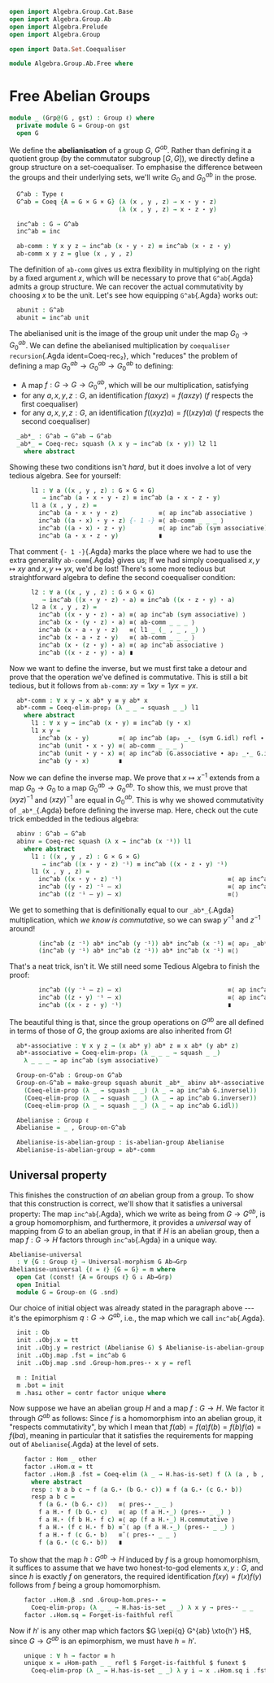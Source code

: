 ```agda
open import Algebra.Group.Cat.Base
open import Algebra.Group.Ab
open import Algebra.Prelude
open import Algebra.Group

open import Data.Set.Coequaliser

module Algebra.Group.Ab.Free where
```

<!--
```agda
private variable
  ℓ : Level
```
-->

# Free Abelian Groups

```agda
module _ (Grp@(G , gst) : Group ℓ) where
  private module G = Group-on gst
  open G
```

We define the **abelianisation** of a group $G$, $G^{ab}$. Rather than
defining it a quotient group (by the commutator subgroup $[G,G]$), we
directly define a group structure on a set-coequaliser. To emphasise the
difference between the groups and their underlying sets, we'll write
$G_0$ and $G^{ab}_0$ in the prose.

```agda
  G^ab : Type ℓ
  G^ab = Coeq {A = G × G × G} (λ (x , y , z) → x ⋆ y ⋆ z)
                              (λ (x , y , z) → x ⋆ z ⋆ y)

  inc^ab : G → G^ab
  inc^ab = inc

  ab-comm : ∀ x y z → inc^ab (x ⋆ y ⋆ z) ≡ inc^ab (x ⋆ z ⋆ y)
  ab-comm x y z = glue (x , y , z)
```

The definition of `ab-comm` gives us extra flexibility in multiplying on
the right by a fixed argument $x$, which will be necessary to prove that
`G^ab`{.Agda} admits a group structure. We can recover the actual
commutativity by choosing $x$ to be the unit. Let's see how equipping
`G^ab`{.Agda} works out:

```agda
  abunit : G^ab
  abunit = inc^ab unit
```

The abelianised unit is the image of the group unit under the map $G_0
\to G^{ab}_0$. We can define the abelianised multiplication by
`coequaliser recursion`{.Agda ident=Coeq-rec₂}, which "reduces" the
problem of defining a map $G^{ab}_0 \to G^{ab}_0 \to G^{ab}_0$ to
defining:

- A map $f : G \to G \to G^{ab}_0$, which will be our multiplication,
satisfying
- for any $a, x, y, z : G$, an identification $f(axyz) = f(axzy)$ ($f$
respects the first coequaliser)
- for any $a, x, y, z : G$, an identification $f((xyz)a) = f((xzy)a)$
($f$ respects the second coequaliser)

```agda
  _ab*_ : G^ab → G^ab → G^ab
  _ab*_ = Coeq-rec₂ squash (λ x y → inc^ab (x ⋆ y)) l2 l1
    where abstract
```

Showing these two conditions isn't _hard_, but it does involve a lot of
very tedious algebra. See for yourself:

```agda
      l1 : ∀ a ((x , y , z) : G × G × G)
         → inc^ab (a ⋆ x ⋆ y ⋆ z) ≡ inc^ab (a ⋆ x ⋆ z ⋆ y)
      l1 a (x , y , z) =
        inc^ab (a ⋆ x ⋆ y ⋆ z)           ≡⟨ ap inc^ab associative ⟩
        inc^ab ((a ⋆ x) ⋆ y ⋆ z) {- 1 -} ≡⟨ ab-comm _ _ _ ⟩
        inc^ab ((a ⋆ x) ⋆ z ⋆ y)         ≡⟨ ap inc^ab (sym associative) ⟩
        inc^ab (a ⋆ x ⋆ z ⋆ y)           ∎
```

That comment `{- 1 -}`{.Agda} marks the place where we had to use the
extra generality `ab-comm`{.Agda} gives us; If we had simply coequalised
$x, y \mapsto xy$ and $x, y \mapsto yx$, we'd be lost! There's some more
tedious but straightforward algebra to define the second coequaliser
condition:

```agda
      l2 : ∀ a ((x , y , z) : G × G × G)
         → inc^ab ((x ⋆ y ⋆ z) ⋆ a) ≡ inc^ab ((x ⋆ z ⋆ y) ⋆ a)
      l2 a (x , y , z) =
        inc^ab ((x ⋆ y ⋆ z) ⋆ a) ≡⟨ ap inc^ab (sym associative) ⟩
        inc^ab (x ⋆ (y ⋆ z) ⋆ a) ≡⟨ ab-comm _ _ _ ⟩
        inc^ab (x ⋆ a ⋆ y ⋆ z)   ≡⟨ l1 _ (_ , _ , _) ⟩
        inc^ab (x ⋆ a ⋆ z ⋆ y)   ≡⟨ ab-comm _ _ _ ⟩
        inc^ab (x ⋆ (z ⋆ y) ⋆ a) ≡⟨ ap inc^ab associative ⟩
        inc^ab ((x ⋆ z ⋆ y) ⋆ a) ∎
```

Now we want to define the inverse, but we must first take a detour and
prove that the operation we've defined is commutative. This is still a
bit tedious, but it follows from `ab-comm`: $xy = 1xy = 1yx = yx$.

```agda
  ab*-comm : ∀ x y → x ab* y ≡ y ab* x
  ab*-comm = Coeq-elim-prop₂ (λ _ _ → squash _ _) l1
    where abstract
      l1 : ∀ x y → inc^ab (x ⋆ y) ≡ inc^ab (y ⋆ x)
      l1 x y =
        inc^ab (x ⋆ y)        ≡⟨ ap inc^ab (ap₂ _⋆_ (sym G.idl) refl ∙ sym G.associative) ⟩
        inc^ab (unit ⋆ x ⋆ y) ≡⟨ ab-comm _ _ _ ⟩
        inc^ab (unit ⋆ y ⋆ x) ≡⟨ ap inc^ab (G.associative ∙ ap₂ _⋆_ G.idl refl) ⟩
        inc^ab (y ⋆ x)        ∎
```

Now we can define the inverse map. We prove that $x \mapsto x^{-1}$
extends from a map $G_0 \to G_0$ to a map $G^{ab}_0 \to G^{ab}_0$. To
show this, we must prove that $(xyz)^{-1}$ and $(xzy)^{-1}$ are equal in
$G^{ab}_0$. This is why we showed commutativity of `_ab*_`{.Agda} before
defining the inverse map. Here, check out the cute trick embedded in the
tedious algebra:

```agda
  abinv : G^ab → G^ab
  abinv = Coeq-rec squash (λ x → inc^ab (x ⁻¹)) l1
    where abstract
      l1 : ((x , y , z) : G × G × G)
         → inc^ab ((x ⋆ y ⋆ z) ⁻¹) ≡ inc^ab ((x ⋆ z ⋆ y) ⁻¹)
      l1 (x , y , z) =
        inc^ab ((x ⋆ y ⋆ z) ⁻¹)                             ≡⟨ ap inc^ab G.inv-comm ⟩
        inc^ab ((y ⋆ z) ⁻¹ — x)                             ≡⟨ ap inc^ab (ap₂ _⋆_ G.inv-comm refl) ⟩
        inc^ab ((z ⁻¹ — y) — x)                             ≡⟨⟩
```

We get to something that is definitionally equal to our `_ab*_`{.Agda}
multiplication, which _we know is commutative_, so we can swap $y^{-1}$
and $z^{-1}$ around!

```agda
        (inc^ab (z ⁻¹) ab* inc^ab (y ⁻¹)) ab* inc^ab (x ⁻¹) ≡⟨ ap₂ _ab*_ (ab*-comm (inc^ab (z ⁻¹)) (inc^ab (y ⁻¹))) (λ i → inc^ab (x ⁻¹)) ⟩
        (inc^ab (y ⁻¹) ab* inc^ab (z ⁻¹)) ab* inc^ab (x ⁻¹) ≡⟨⟩
```

That's a neat trick, isn't it. We still need some Tedious Algebra to
finish the proof:

```agda
        inc^ab ((y ⁻¹ — z) — x)                             ≡⟨ ap inc^ab (ap₂ _⋆_ (sym G.inv-comm) refl ) ⟩
        inc^ab ((z ⋆ y) ⁻¹ — x)                             ≡⟨ ap inc^ab (sym G.inv-comm) ⟩
        inc^ab ((x ⋆ z ⋆ y) ⁻¹)                             ∎
```

The beautiful thing is that, since the group operations on $G^{ab}$ are
all defined in terms of those of $G$, the group axioms are also
inherited from $G$!

```agda
  ab*-associative : ∀ x y z → (x ab* y) ab* z ≡ x ab* (y ab* z)
  ab*-associative = Coeq-elim-prop₃ (λ _ _ _ → squash _ _)
    λ _ _ _ → ap inc^ab (sym associative)

  Group-on-G^ab : Group-on G^ab
  Group-on-G^ab = make-group squash abunit _ab*_ abinv ab*-associative
    (Coeq-elim-prop (λ _ → squash _ _) (λ _ → ap inc^ab G.inversel))
    (Coeq-elim-prop (λ _ → squash _ _) (λ _ → ap inc^ab G.inverser))
    (Coeq-elim-prop (λ _ → squash _ _) (λ _ → ap inc^ab G.idl))

  Abelianise : Group ℓ
  Abelianise = _ , Group-on-G^ab

  Abelianise-is-abelian-group : is-abelian-group Abelianise
  Abelianise-is-abelian-group = ab*-comm
```

## Universal property

This finishes the construction of _an_ abelian group from a group. To
show that this construction is correct, we'll show that it satisfies a
universal property: The map `inc^ab`{.Agda}, which we write as being
from $G \to G^{ab}$, is a group homomorphism, and furthermore, it
provides a _universal_ way of mapping from $G$ to an abelian group, in
that if $H$ is an abelian group, then a map $f : G \to H$ factors
through `inc^ab`{.Agda} in a unique way.

```agda
Abelianise-universal
  : ∀ {G : Group ℓ} → Universal-morphism G Ab→Grp
Abelianise-universal {ℓ = ℓ} {G = G} = m where
  open Cat (const! {A = Groups ℓ} G ↓ Ab→Grp)
  open Initial
  module G = Group-on (G .snd)
```

Our choice of initial object was already stated in the paragraph above
--- it's the epimorphism $q : G \to G^{ab}$, i.e., the map which we
call `inc^ab`{.Agda}.

```agda
  init : Ob
  init .↓Obj.x = tt
  init .↓Obj.y = restrict (Abelianise G) $ Abelianise-is-abelian-group G
  init .↓Obj.map .fst = inc^ab G
  init .↓Obj.map .snd .Group-hom.pres-⋆ x y = refl

  m : Initial
  m .bot = init
  m .has⊥ other = contr factor unique where
```

<!--
```agda
    module other = ↓Obj other
    module H = AbGrp other.y
    open Σ other.map renaming (fst to f ; snd to gh)
    open Group-hom gh
```
-->

Now suppose we have an abelian group $H$ and a map $f : G \to H$. We
factor it through $G^{ab}$ as follows: Since $f$ is a homomorphism into
an abelian group, it "respects commutativity", by which I mean that
$f(ab) = f(a)f(b) = f(b)f(a) = f(ba)$, meaning in particular that it
satisfies the requirements for mapping out of `Abelianise`{.Agda} at the
level of sets.

```agda
    factor : Hom _ other
    factor .↓Hom.α = tt
    factor .↓Hom.β .fst = Coeq-elim (λ _ → H.has-is-set) f (λ (a , b , c) → resp a b c)
      where abstract
      resp : ∀ a b c → f (a G.⋆ (b G.⋆ c)) ≡ f (a G.⋆ (c G.⋆ b))
      resp a b c =
        f (a G.⋆ (b G.⋆ c))   ≡⟨ pres-⋆ _ _ ⟩
        f a H.⋆ f (b G.⋆ c)   ≡⟨ ap (f a H.⋆_) (pres-⋆ _ _) ⟩
        f a H.⋆ (f b H.⋆ f c) ≡⟨ ap (f a H.⋆_) H.commutative ⟩
        f a H.⋆ (f c H.⋆ f b) ≡˘⟨ ap (f a H.⋆_) (pres-⋆ _ _) ⟩
        f a H.⋆ f (c G.⋆ b)   ≡˘⟨ pres-⋆ _ _ ⟩
        f (a G.⋆ (c G.⋆ b))   ∎
```

To show that the map $h : G^{ab} \to H$ induced by $f$ is a group
homomorphism, it suffices to assume that we have two honest-to-god
elements $x, y : G$, and since $h$ is exactly $f$ on generators, the
required identification $f(xy) = f(x)f(y)$ follows from $f$ being a
group homomorphism.

```agda
    factor .↓Hom.β .snd .Group-hom.pres-⋆ =
      Coeq-elim-prop₂ (λ _ _ → H.has-is-set _ _) λ x y → pres-⋆ _ _
    factor .↓Hom.sq = Forget-is-faithful refl
```

Now if $h'$ is any other map which factors $G \xepi{q} G^{ab} \xto{h'}
H$, since $G \to G^{ab}$ is an epimorphism, we must have $h = h'$.

```agda
    unique : ∀ h → factor ≡ h
    unique x = ↓Hom-path _ _ refl $ Forget-is-faithful $ funext $
      Coeq-elim-prop (λ _ → H.has-is-set _ _) λ y i → x .↓Hom.sq i .fst y
```
